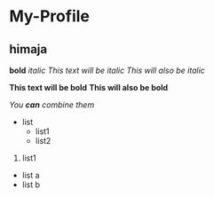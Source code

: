 # My-Profile
## himaja
**bold**
*italic*
*This text will be italic*
_This will also be italic_

**This text will be bold**
__This will also be bold__

_You **can** combine them_
* list
   * list1
   * list2
1. list1
  * list a
  * list b
